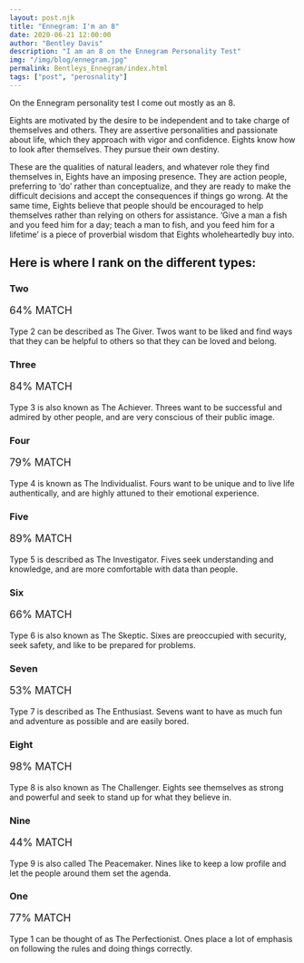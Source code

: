 ```yaml
---
layout: post.njk
title: "Ennegram: I'm an 8"
date: 2020-06-21 12:00:00
author: "Bentley Davis"
description: "I am an 8 on the Ennegram Personality Test"
img: "/img/blog/ennegram.jpg"
permalink: Bentleys_Ennegram/index.html
tags: ["post", "perosnality"]
---
```

<p>On the Ennegram personality test I come out mostly as an 8.</p>
<p>Eights are motivated by the desire to be independent and to take charge of themselves and others. They are assertive personalities and passionate about life, which they approach with vigor and confidence. Eights know how to look after themselves. They pursue their own destiny.</p>
<p>These are the qualities of natural leaders, and whatever role they find themselves in, Eights have an imposing presence. They are action people, preferring to ‘do’ rather than conceptualize, and they are ready to make the difficult decisions and accept the consequences if things go wrong. At the same time, Eights believe that people should be encouraged to help themselves rather than relying on others for assistance. ‘Give a man a fish and you feed him for a day; teach a man to fish, and you feed him for a lifetime’ is a piece of proverbial wisdom that Eights wholeheartedly buy into.</p>
<div class="test-result-type-text test-result-category-types_detail_teaser_text test-result-dimension-teaser_type_scores"><h2>Here is where I rank on the different types:</h2>
<div class="row">
<div class="col-md-4">
<h3>Two</h3>
<p style="text-transform: uppercase; font-size: 18px;"> 64% Match</p>
<p>Type 2 can be described as The Giver. Twos want to be liked and find ways that they can be helpful to others so that they can be loved and belong. </p>
</div>
<div class="col-md-4">
<h3>Three</h3>
<p style="text-transform: uppercase; font-size: 18px;"> 84% Match</p>
<p>Type 3 is also known as The Achiever. Threes want to be successful and admired by other people, and are very conscious of their public image. </p>
</div>
<div class="col-md-4">
<h3>Four</h3>
<p style="text-transform: uppercase; font-size: 18px;"> 79% Match</p>
<p>Type 4 is known as The Individualist. Fours want to be unique and to live life authentically, and are highly attuned to their emotional experience. </p>
</div>
</div>
<div class="row">
<div class="col-md-4">
<h3>Five</h3>
<p style="text-transform: uppercase; font-size: 18px;"> 89% Match</p>
<p>Type 5 is described as The Investigator. Fives seek understanding and knowledge, and are more comfortable with data than people.</p>
</div>
<div class="col-md-4">
<h3>Six</h3>
<p style="text-transform: uppercase; font-size: 18px;"> 66% Match</p>
<p>Type 6 is also known as The Skeptic. Sixes are preoccupied with security, seek safety, and like to be prepared for problems. </p>
</div>
<div class="col-md-4">
<h3>Seven</h3>
<p style="text-transform: uppercase; font-size: 18px;"> 53% Match</p>
<p>Type 7 is described as The Enthusiast. Sevens want to have as much fun and adventure as possible and are easily bored. </p>
</div>
</div>
<div class="row">
<div class="col-md-4">
<h3>Eight</h3>
<p style="text-transform: uppercase; font-size: 18px;"> 98% Match</p>
<p>Type 8 is also known as The Challenger. Eights see themselves as strong and powerful and seek to stand up for what they believe in. </p>
</div>
<div class="col-md-4">
<h3>Nine</h3>
<p style="text-transform: uppercase; font-size: 18px;"> 44% Match</p>
<p>Type 9 is also called The Peacemaker. Nines like to keep a low profile and let the people around them set the agenda. </p>
</div>
<div class="col-md-4">
<h3>One</h3>
<p style="text-transform: uppercase; font-size: 18px;"> 77% Match</p>
<p>Type 1 can be thought of as The Perfectionist. Ones place a lot of emphasis on following the rules and doing things correctly. </p>
</div>
</div>
</div>
